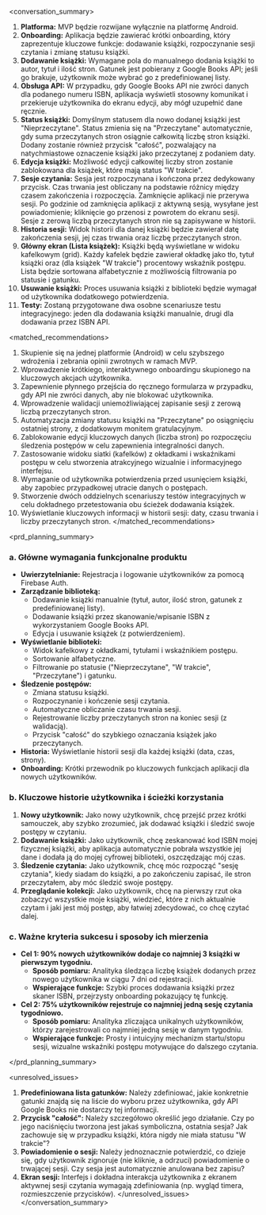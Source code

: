 <conversation_summary>
<decisions>
1.  **Platforma:** MVP będzie rozwijane wyłącznie na platformę Android.
2.  **Onboarding:** Aplikacja będzie zawierać krótki onboarding, który zaprezentuje kluczowe funkcje: dodawanie książki, rozpoczynanie sesji czytania i zmianę statusu książki.
3.  **Dodawanie książki:** Wymagane pola do manualnego dodania książki to autor, tytuł i ilość stron. Gatunek jest pobierany z Google Books API; jeśli go brakuje, użytkownik może wybrać go z predefiniowanej listy.
4.  **Obsługa API:** W przypadku, gdy Google Books API nie zwróci danych dla podanego numeru ISBN, aplikacja wyświetli stosowny komunikat i przekieruje użytkownika do ekranu edycji, aby mógł uzupełnić dane ręcznie.
5.  **Status książki:** Domyślnym statusem dla nowo dodanej książki jest "Nieprzeczytane". Status zmienia się na "Przeczytane" automatycznie, gdy suma przeczytanych stron osiągnie całkowitą liczbę stron książki. Dodany zostanie również przycisk "całość", pozwalający na natychmiastowe oznaczenie książki jako przeczytanej z podaniem daty.
6.  **Edycja książki:** Możliwość edycji całkowitej liczby stron zostanie zablokowana dla książek, które mają status "W trakcie".
7.  **Sesje czytania:** Sesja jest rozpoczynana i kończona przez dedykowany przycisk. Czas trwania jest obliczany na podstawie różnicy między czasem zakończenia i rozpoczęcia. Zamknięcie aplikacji nie przerywa sesji. Po godzinie od zamknięcia aplikacji z aktywną sesją, wysyłane jest powiadomienie; kliknięcie go przenosi z powrotem do ekranu sesji. Sesje z zerową liczbą przeczytanych stron nie są zapisywane w historii.
8.  **Historia sesji:** Widok historii dla danej książki będzie zawierał datę zakończenia sesji, jej czas trwania oraz liczbę przeczytanych stron.
9.  **Główny ekran (Lista książek):** Książki będą wyświetlane w widoku kafelkowym (grid). Każdy kafelek będzie zawierał okładkę jako tło, tytuł książki oraz (dla książek "W trakcie") procentowy wskaźnik postępu. Lista będzie sortowana alfabetycznie z możliwością filtrowania po statusie i gatunku.
10. **Usuwanie książki:** Proces usuwania książki z biblioteki będzie wymagał od użytkownika dodatkowego potwierdzenia.
11. **Testy:** Zostaną przygotowane dwa osobne scenariusze testu integracyjnego: jeden dla dodawania książki manualnie, drugi dla dodawania przez ISBN API.
</decisions>

<matched_recommendations>
1.  Skupienie się na jednej platformie (Android) w celu szybszego wdrożenia i zebrania opinii zwrotnych w ramach MVP.
2.  Wprowadzenie krótkiego, interaktywnego onboardingu skupionego na kluczowych akcjach użytkownika.
3.  Zapewnienie płynnego przejścia do ręcznego formularza w przypadku, gdy API nie zwróci danych, aby nie blokować użytkownika.
4.  Wprowadzenie walidacji uniemożliwiającej zapisanie sesji z zerową liczbą przeczytanych stron.
5.  Automatyzacja zmiany statusu książki na "Przeczytane" po osiągnięciu ostatniej strony, z dodatkowym monitem gratulacyjnym.
6.  Zablokowanie edycji kluczowych danych (liczba stron) po rozpoczęciu śledzenia postępów w celu zapewnienia integralności danych.
7.  Zastosowanie widoku siatki (kafelków) z okładkami i wskaźnikami postępu w celu stworzenia atrakcyjnego wizualnie i informacyjnego interfejsu.
8.  Wymaganie od użytkownika potwierdzenia przed usunięciem książki, aby zapobiec przypadkowej utracie danych o postępach.
9.  Stworzenie dwóch oddzielnych scenariuszy testów integracyjnych w celu dokładnego przetestowania obu ścieżek dodawania książek.
10. Wyświetlanie kluczowych informacji w historii sesji: daty, czasu trwania i liczby przeczytanych stron.
</matched_recommendations>

<prd_planning_summary>
### a. Główne wymagania funkcjonalne produktu
- **Uwierzytelnianie:** Rejestracja i logowanie użytkowników za pomocą Firebase Auth.
- **Zarządzanie biblioteką:**
    - Dodawanie książki manualnie (tytuł, autor, ilość stron, gatunek z predefiniowanej listy).
    - Dodawanie książki przez skanowanie/wpisanie ISBN z wykorzystaniem Google Books API.
    - Edycja i usuwanie książek (z potwierdzeniem).
- **Wyświetlanie biblioteki:**
    - Widok kafelkowy z okładkami, tytułami i wskaźnikiem postępu.
    - Sortowanie alfabetyczne.
    - Filtrowanie po statusie ("Nieprzeczytane", "W trakcie", "Przeczytane") i gatunku.
- **Śledzenie postępów:**
    - Zmiana statusu książki.
    - Rozpoczynanie i kończenie sesji czytania.
    - Automatyczne obliczanie czasu trwania sesji.
    - Rejestrowanie liczby przeczytanych stron na koniec sesji (z walidacją).
    - Przycisk "całość" do szybkiego oznaczania książek jako przeczytanych.
- **Historia:** Wyświetlanie historii sesji dla każdej książki (data, czas, strony).
- **Onboarding:** Krótki przewodnik po kluczowych funkcjach aplikacji dla nowych użytkowników.

### b. Kluczowe historie użytkownika i ścieżki korzystania
1.  **Nowy użytkownik:** Jako nowy użytkownik, chcę przejść przez krótki samouczek, aby szybko zrozumieć, jak dodawać książki i śledzić swoje postępy w czytaniu.
2.  **Dodawanie książki:** Jako użytkownik, chcę zeskanować kod ISBN mojej fizycznej książki, aby aplikacja automatycznie pobrała wszystkie jej dane i dodała ją do mojej cyfrowej biblioteki, oszczędzając mój czas.
3.  **Śledzenie czytania:** Jako użytkownik, chcę móc rozpocząć "sesję czytania", kiedy siadam do książki, a po zakończeniu zapisać, ile stron przeczytałem, aby móc śledzić swoje postępy.
4.  **Przeglądanie kolekcji:** Jako użytkownik, chcę na pierwszy rzut oka zobaczyć wszystkie moje książki, wiedzieć, które z nich aktualnie czytam i jaki jest mój postęp, aby łatwiej zdecydować, co chcę czytać dalej.

### c. Ważne kryteria sukcesu i sposoby ich mierzenia
- **Cel 1: 90% nowych użytkowników dodaje co najmniej 3 książki w pierwszym tygodniu.**
    - **Sposób pomiaru:** Analityka śledząca liczbę książek dodanych przez nowego użytkownika w ciągu 7 dni od rejestracji.
    - **Wspierające funkcje:** Szybki proces dodawania książki przez skaner ISBN, przejrzysty onboarding pokazujący tę funkcję.
- **Cel 2: 75% użytkowników rejestruje co najmniej jedną sesję czytania tygodniowo.**
    - **Sposób pomiaru:** Analityka zliczająca unikalnych użytkowników, którzy zarejestrowali co najmniej jedną sesję w danym tygodniu.
    - **Wspierające funkcje:** Prosty i intuicyjny mechanizm startu/stopu sesji, wizualne wskaźniki postępu motywujące do dalszego czytania.

</prd_planning_summary>

<unresolved_issues>
1.  **Predefiniowana lista gatunków:** Należy zdefiniować, jakie konkretnie gatunki znajdą się na liście do wyboru przez użytkownika, gdy API Google Books nie dostarczy tej informacji.
2.  **Przycisk "całość":** Należy szczegółowo określić jego działanie. Czy po jego naciśnięciu tworzona jest jakaś symboliczna, ostatnia sesja? Jak zachowuje się w przypadku książki, która nigdy nie miała statusu "W trakcie"?
3.  **Powiadomienie o sesji:** Należy jednoznacznie potwierdzić, co dzieje się, gdy użytkownik zignoruje (nie kliknie, a odrzuci) powiadomienie o trwającej sesji. Czy sesja jest automatycznie anulowana bez zapisu?
4.  **Ekran sesji:** Interfejs i dokładna interakcja użytkownika z ekranem aktywnej sesji czytania wymagają zdefiniowania (np. wygląd timera, rozmieszczenie przycisków).
</unresolved_issues>
</conversation_summary>